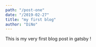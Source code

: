 ```yaml
---
path: "/post-one"
date: "/2019-02-27"
title: "my first blog"
author: "DiNo"
---
```


This is my very first blog post in gatsby !
